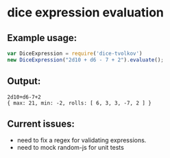 # dice expression evaluation

## Example usage:
```javascript
var DiceExpression = require('dice-tvolkov')
new DiceExpression("2d10 + d6 - 7 + 2").evaluate();
```
## Output:
```
2d10+d6-7+2
{ max: 21, min: -2, rolls: [ 6, 3, 3, -7, 2 ] }
```

## Current issues: 
* need to fix a regex for validating expressions.
* need to mock random-js for unit tests
